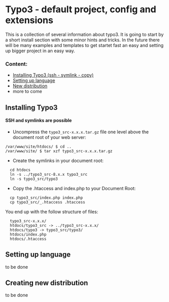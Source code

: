 # Typo3 - default project, config and extensions
This is a collection of several information about typo3. It is going to start by a short install section with some minor hints and tricks. In the future there will be many examples and templates to get startet fast an easy and setting up bigger project in an easy way. 

### Content:
- [Installing Typo3 (ssh - symlink - copy)](#installing-typo3)
- [Setting up language](#setting-up-language)
- [New distribution](#creating-new-distribution)
- more to come

## Installing Typo3

#### SSH and symlinks are possible
* Uncompress the `typo3_src-x.x.x.tar.gz` file one level above the document root of your web server:
```
/var/www/site/htdocs/ $ cd ..
/var/www/site/ $ tar xzf typo3_src-x.x.x.tar.gz
```

* Create the symlinks in your document root:
```
  cd htdocs
  ln -s ../typo3_src-8.x.x typo3_src
  ln -s typo3_src/typo3
```

* Copy the .htaccess and index.php to your Document Root:
```
  cp typo3_src/index.php index.php
  cp typo3_src/_.htaccess .htaccess
```

You end up with the follow structure of files:
```
  typo3_src-x.x.x/
  htdocs/typo3_src -> ../typo3_src-x.x.x/
  htdocs/typo3 -> typo3_src/typo3/
  htdocs/index.php
  htdocs/.htaccess
```

## Setting up language
to be done

## Creating new distribution 
to be done
